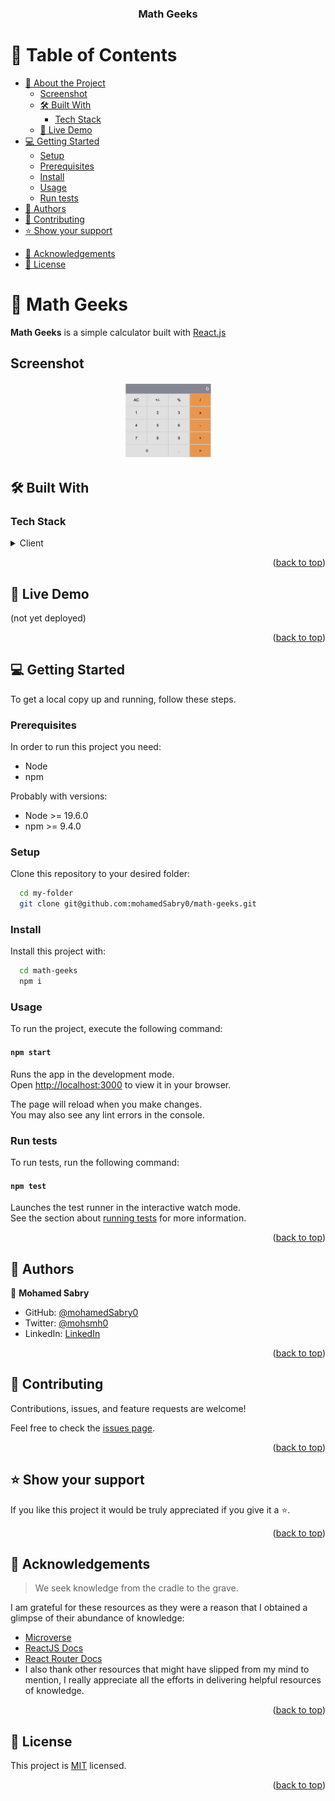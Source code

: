 <a name="readme-top"></a>

<div align="center">
  <!-- <img src="./app_screenshot.png" alt="logo" width="140"  height="auto" />
  <br/> -->

  <h3><b>Math Geeks</b></h3>

</div>

# 📗 Table of Contents

- [📖 About the Project](#about-project)
  - [Screenshot](#screenshot)
  - [🛠 Built With](#built-with)
    - [Tech Stack](#tech-stack)
    <!-- - [Key Features](#key-features) -->
  - [🚀 Live Demo](#live-demo)
- [💻 Getting Started](#getting-started)
  - [Setup](#setup)
  - [Prerequisites](#prerequisites)
  - [Install](#install)
  - [Usage](#usage)
  - [Run tests](#run-tests)
- [👥 Authors](#authors)
- [🤝 Contributing](#contributing)
- [⭐️ Show your support](#support)
<!-- - [🔭 Future Features](#future-features)
- [❓ FAQ (OPTIONAL)](#faq) -->
- [🙏 Acknowledgements](#acknowledgements)
- [📝 License](#license)


# 📖 Math Geeks <a name="about-project"></a>

**Math Geeks** is a simple calculator built with <a href="https://reactjs.org/">React.js</a>

## Screenshot <a name="screenshot"></a>
<div align='center'>
  <img src="./app_screenshot.png" alt="logo" width="140"  height="auto" />
    <br/>
</div>

## 🛠 Built With <a name="built-with"></a>

### Tech Stack <a name="tech-stack"></a>

<details>
  <summary>Client</summary>
  <ul>
    <li><a href="https://reactjs.org/">React.js</a></li>
  </ul>
</details>

<!-- Features -->
<!-- 
### Key Features <a name="key-features"></a>

> Describe between 1-3 key features of the application.

- **[key_feature_1]**
- **[key_feature_2]**
- **[key_feature_3]** -->

<p align="right">(<a href="#readme-top">back to top</a>)</p>

<!-- LIVE DEMO -->

## 🚀 Live Demo <a name="live-demo"></a>
(not yet deployed)
<!-- - [Live Demo Link](https://yourdeployedapplicationlink.com) -->

<p align="right">(<a href="#readme-top">back to top</a>)</p>

<!-- GETTING STARTED -->

## 💻 Getting Started <a name="getting-started"></a>

To get a local copy up and running, follow these steps.

### Prerequisites

In order to run this project you need:
- Node
- npm

Probably with versions:
- Node >= 19.6.0
- npm >= 9.4.0

### Setup

Clone this repository to your desired folder:

```sh
  cd my-folder
  git clone git@github.com:mohamedSabry0/math-geeks.git
```

### Install

Install this project with:

```sh
  cd math-geeks
  npm i
```


### Usage

To run the project, execute the following command:

#### `npm start`

Runs the app in the development mode.\
Open [http://localhost:3000](http://localhost:3000) to view it in your browser.

The page will reload when you make changes.\
You may also see any lint errors in the console.


### Run tests

To run tests, run the following command:

#### `npm test`

Launches the test runner in the interactive watch mode.\
See the section about [running tests](https://facebook.github.io/create-react-app/docs/running-tests) for more information.

<p align="right">(<a href="#readme-top">back to top</a>)</p>

<!-- AUTHORS -->

## 👥 Authors <a name="authors"></a>

👤 **Mohamed Sabry**

- GitHub: [@mohamedSabry0](https://github.com/mohamedSabry0)
- Twitter: [@mohsmh0](https://twitter.com/mohsmh0)
- LinkedIn: [LinkedIn](https://www.linkedin.com/in/mohamed-sabry0/)

<p align="right">(<a href="#readme-top">back to top</a>)</p>

<!-- 
## 🔭 Future Features <a name="future-features"></a>

> Describe 1 - 3 features you will add to the project.

- [ ] **[new_feature_1]**
- [ ] **[new_feature_2]**
- [ ] **[new_feature_3]**

<p align="right">(<a href="#readme-top">back to top</a>)</p> -->

<!-- CONTRIBUTING -->

## 🤝 Contributing <a name="contributing"></a>

Contributions, issues, and feature requests are welcome!

Feel free to check the [issues page](/issues).

<p align="right">(<a href="#readme-top">back to top</a>)</p>

<!-- SUPPORT -->

## ⭐️ Show your support <a name="support"></a>

If you like this project it would be truly appreciated if you give it a ⭐️.

<p align="right">(<a href="#readme-top">back to top</a>)</p>

## 🙏 Acknowledgements <a name="acknowledgements"></a>
> We seek knowledge from the cradle to the grave.

I am grateful for these resources as they were a reason that I obtained a glimpse of their abundance of knowledge:
- [Microverse](https://www.microverse.org/)
- [ReactJS Docs](https://reactjs.org/docs)
- [React Router Docs](https://reactrouter.com/en/main)
- I also thank other resources that might have slipped from my mind to mention, I really appreciate all the efforts in delivering helpful resources of knowledge.  

<p align="right">(<a href="#readme-top">back to top</a>)</p>

<!-- LICENSE -->

## 📝 License <a name="license"></a>

This project is [MIT](./MIT.md) licensed.

<p align="right">(<a href="#readme-top">back to top</a>)</p>
